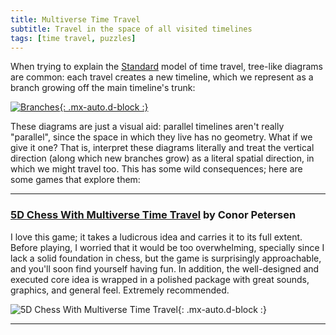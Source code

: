 ```yaml
---
title: Multiverse Time Travel 
subtitle: Travel in the space of all visited timelines
tags: [time travel, puzzles]
---
```


When trying to explain the [Standard](/time-genres/standard) model of time travel, tree-like diagrams are common: each travel creates a new timeline,
which we represent as a branch growing off the main timeline's trunk:

[![Branches](https://thisischris.com/feature/2011/img/timetravel01.gif "Source: thisischris.com"){: .mx-auto.d-block :}](https://thisischris.com/feature/2011/timetravel.html)

These diagrams are just a visual aid: parallel timelines aren't really "parallel", since the space in which they live has no geometry. What if we give
it one? That is, interpret these diagrams literally and treat the vertical direction (along which new branches grow) as a literal spatial direction,
in which we might travel too. This has some wild consequences; here are some games that explore them:
<a name="5d-chess-with-multiverse-time-travel"></a>

-----

### [5D Chess With Multiverse Time Travel](https://store.steampowered.com/app/1349230/5D_Chess_With_Multiverse_Time_Travel/) by Conor Petersen

I love this game; it takes a ludicrous idea and carries it to its full extent. Before playing, I worried that it would be too
overwhelming, specially since I lack a solid foundation in chess, but the game is surprisingly approachable, and you'll soon find
yourself having fun. In addition, the well-designed and executed core idea is wrapped in a polished package with great sounds, graphics, and general feel.
Extremely recommended.

![5D Chess With Multiverse Time Travel](https://cdn.akamai.steamstatic.com/steam/apps/1349230/ss_94a8c5ad627363b1d0e9d72a1a5f8db45f2b5f9c.1920x1080.jpg){: .mx-auto.d-block :}

-----